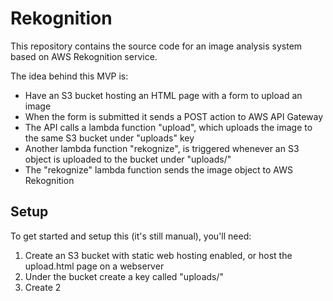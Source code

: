 # Rekognition

This repository contains the source code for an image analysis system based on AWS Rekognition service.

The idea behind this MVP is:
* Have an S3 bucket hosting an HTML page with a form to upload an image
* When the form is submitted it sends a POST action to AWS API Gateway
* The API calls a lambda function "upload", which uploads the image to the same S3 bucket under "uploads" key
* Another lambda function "rekognize", is triggered whenever an S3 object is uploaded to the bucket under "uploads/"
* The "rekognize" lambda function sends the image object to AWS Rekognition

## Setup

To get started and setup this (it's still manual), you'll need:

1. Create an S3 bucket with static web hosting enabled, or host the upload.html page on a webserver
2. Under the bucket create a key called "uploads/"
3. Create 2 
